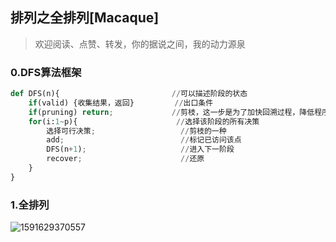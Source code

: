 ## 排列之全排列[Macaque]

> 欢迎阅读、点赞、转发，你的据说之间，我的动力源泉

### 0.DFS算法框架

```python
def DFS(n){                         //可以描述阶段的状态
	if(valid) {收集结果，返回}	        //出口条件
	if(pruning) return;             //剪枝，这一步是为了加快回溯过程，降低程序执行时间
	for(i:1~p){                      //选择该阶段的所有决策
		选择可行决策;                   //剪枝的一种 
		add;						  //标记已访问该点
		DFS(n+1);                     //进入下一阶段
		recover;                      //还原
	}
}
```











### 1.全排列

![1591629370557](D:\Dev\SrcCode\geek-algorithm-leetcode\src\main\leetcode_manuscripts\dfs_bfs\permutation\排列之全排列[Macaque].assets\1591629370557.png)